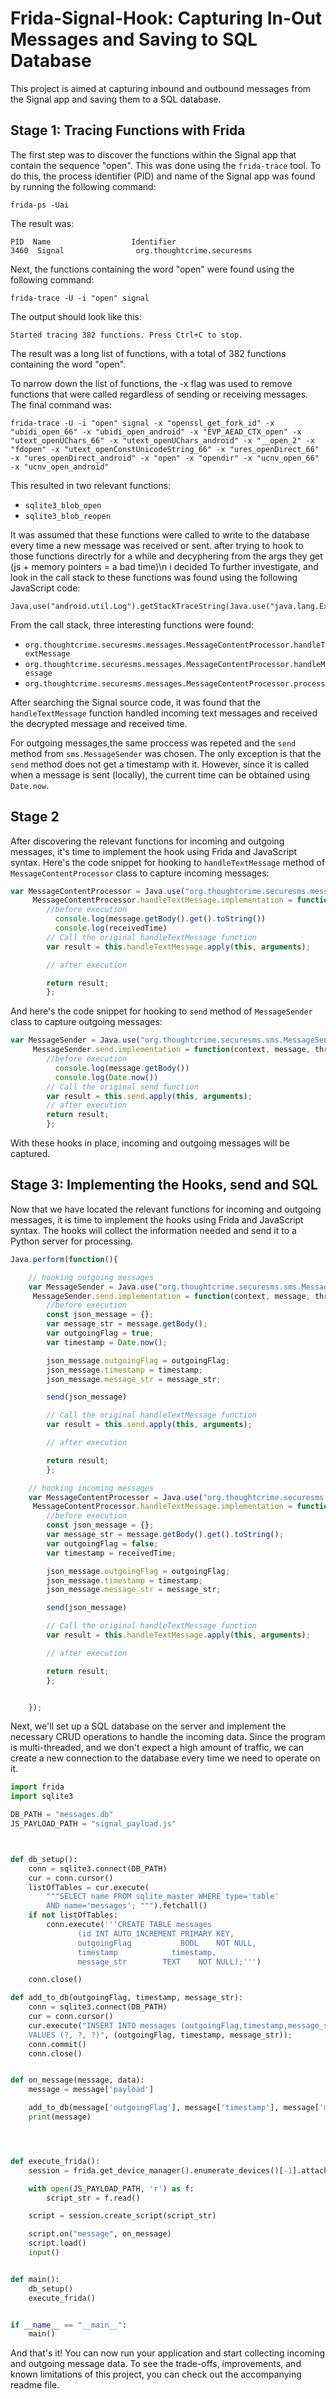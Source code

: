 # Frida-Signal-Hook: Capturing In-Out Messages and Saving to SQL Database
This project is aimed at capturing inbound and outbound messages from the Signal app and saving them to a SQL database.


## Stage 1: Tracing Functions with Frida

The first step was to discover the functions within the Signal app that contain the sequence "open". This was done using the ```frida-trace``` tool. To do this, the process identifier (PID) and name of the Signal app was found by running the following command:

```shell 
frida-ps -Uai
```
The result was:

```shell 
PID  Name                  Identifier
3460  Signal                org.thoughtcrime.securesms
```

Next, the functions containing the word "open" were found using the following command:

```shell 
frida-trace -U -i "open" signal
```
The output should look like this:
```shell 
Started tracing 382 functions. Press Ctrl+C to stop.
```
The result was a long list of functions, with a total of 382 functions containing the word "open".

To narrow down the list of functions, the -x flag was used to remove functions that were called regardless of sending or receiving messages. The final command was:



```shell 
frida-trace -U -i "open" signal -x "openssl_get_fork_id" -x "ubidi_open_66" -x "ubidi_open_android" -x "EVP_AEAD_CTX_open" -x "utext_openUChars_66" -x "utext_openUChars_android" -x "__open_2" -x "fdopen" -x "utext_openConstUnicodeString_66" -x "ures_openDirect_66" -x "ures_openDirect_android" -x "open" -x "opendir" -x "ucnv_open_66" -x "ucnv_open_android"
```

This resulted in two relevant functions:

- `sqlite3_blob_open`
- `sqlite3_blob_reopen`

It was assumed that these functions were called to write to the database every time a new message was received or sent.
after trying to hook to those functions directrly for a while and decyphering from the args they get (js + memory pointers = a bad time)\n
i decided To further investigate, and look in the call stack to these functions was found using the following JavaScript code:

```shell 
Java.use("android.util.Log").getStackTraceString(Java.use("java.lang.Exception").$new())
```

From the call stack, three interesting functions were found:

- `org.thoughtcrime.securesms.messages.MessageContentProcessor.handleTextMessage`
- `org.thoughtcrime.securesms.messages.MessageContentProcessor.handleMessage`
- `org.thoughtcrime.securesms.messages.MessageContentProcessor.process`

After searching the Signal source code, it was found that the `handleTextMessage` function handled incoming text messages and received the decrypted message and received time.


For outgoing messages,the same proccess was repeted and the `send` method from `sms.MessageSender` was chosen. The only exception is that the `send` method does not get a timestamp with it. However, since it is called when a message is sent (locally), the current time can be obtained using `Date.now`.

## Stage 2

After discovering the relevant functions for incoming and outgoing messages, it's time to implement the hook using Frida and JavaScript syntax.
Here's the code snippet for hooking to `handleTextMessage` method of `MessageContentProcessor` class to capture incoming messages:
```javascript
var MessageContentProcessor = Java.use("org.thoughtcrime.securesms.messages.MessageContentProcessor");
     MessageContentProcessor.handleTextMessage.implementation = function(content, message, smsMessageId, groupId, senderRecipient, threadRecipient, receivedTime) {
        //before execution
 	      console.log(message.getBody().get().toString())
	      console.log(receivedTime)
        // Call the original handleTextMessage function
        var result = this.handleTextMessage.apply(this, arguments);

        // after execution

        return result;
        };
```

And here's the code snippet for hooking to `send` method of `MessageSender` class to capture outgoing messages:
```javascript
var MessageSender = Java.use("org.thoughtcrime.securesms.sms.MessageSender");
     MessageSender.send.implementation = function(context, message, threadId, sendType, metricId, insertListener) {
        //before execution
	      console.log(message.getBody())
	      console.log(Date.now())
        // Call the original send function
        var result = this.send.apply(this, arguments);
        // after execution
        return result;
        };
```
With these hooks in place, incoming and outgoing messages will be captured.


## Stage 3: Implementing the Hooks, send and SQL
Now that we have located the relevant functions for incoming and outgoing messages, it is time to implement the hooks using Frida and JavaScript syntax. The hooks will collect the information needed and send it to a Python server for processing.
```javascript
Java.perform(function(){

    // hooking outgoing messages
    var MessageSender = Java.use("org.thoughtcrime.securesms.sms.MessageSender");
     MessageSender.send.implementation = function(context, message, threadId, sendType, metricId, insertListener) {
        //before execution
        const json_message = {};
        var message_str = message.getBody();
        var outgoingFlag = true;
        var timestamp = Date.now();

        json_message.outgoingFlag = outgoingFlag;
        json_message.timestamp = timestamp;
        json_message.message_str = message_str;

        send(json_message)

        // Call the original handleTextMessage function
        var result = this.send.apply(this, arguments);

        // after execution

        return result;
        };

    // hooking incoming messages
    var MessageContentProcessor = Java.use("org.thoughtcrime.securesms.messages.MessageContentProcessor");
     MessageContentProcessor.handleTextMessage.implementation = function(content, message, smsMessageId, groupId, senderRecipient, threadRecipient, receivedTime) {
        //before execution
        const json_message = {};
        var message_str = message.getBody().get().toString();
        var outgoingFlag = false;
        var timestamp = receivedTime;

        json_message.outgoingFlag = outgoingFlag;
        json_message.timestamp = timestamp;
        json_message.message_str = message_str;

        send(json_message)

        // Call the original handleTextMessage function
        var result = this.handleTextMessage.apply(this, arguments);

        // after execution

        return result;
        };


    });
```

Next, we'll set up a SQL database on the server and implement the necessary CRUD operations to handle the incoming data. Since the program is multi-threaded, and we don't expect a high amount of traffic, we can create a new connection to the database every time we need to operate on it.

```python
import frida
import sqlite3

DB_PATH = "messages.db"
JS_PAYLOAD_PATH = "signal_payload.js"



def db_setup():
    conn = sqlite3.connect(DB_PATH)
    cur = conn.cursor()
    listOfTables = cur.execute(
        """SELECT name FROM sqlite_master WHERE type='table'
        AND name='messages'; """).fetchall()
    if not listOfTables:
        conn.execute('''CREATE TABLE messages 
               (id INT AUTO_INCREMENT PRIMARY KEY, 
               outgoingFlag           BOOL    NOT NULL, 
               timestamp            timestamp, 
               message_str        TEXT    NOT NULL);''')

    conn.close()

def add_to_db(outgoingFlag, timestamp, message_str):
    conn = sqlite3.connect(DB_PATH)
    cur = conn.cursor()
    cur.execute("INSERT INTO messages (outgoingFlag,timestamp,message_str) \
    VALUES (?, ?, ?)", (outgoingFlag, timestamp, message_str));
    conn.commit()
    conn.close()


def on_message(message, data):
    message = message['payload']

    add_to_db(message['outgoingFlag'], message['timestamp'], message['message_str'])
    print(message)




def execute_frida():
    session = frida.get_device_manager().enumerate_devices()[-1].attach("signal")

    with open(JS_PAYLOAD_PATH, 'r') as f:
        script_str = f.read()

    script = session.create_script(script_str)

    script.on("message", on_message)
    script.load()
    input()


def main():
    db_setup()
    execute_frida()


if __name__ == "__main__":
    main()
```
And that's it! You can now run your application and start collecting incoming and outgoing message data. To see the trade-offs, improvements, and known limitations of this project, you can check out the accompanying readme file.




